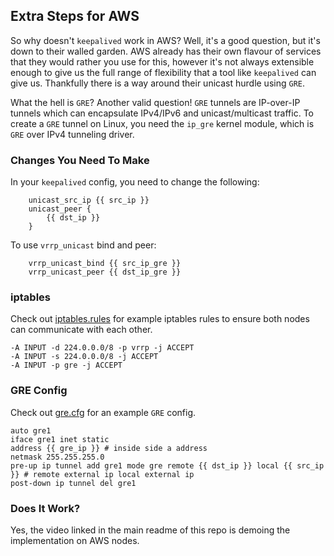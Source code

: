## Extra Steps for AWS

So why doesn't `keepalived` work in AWS? Well, it's a good question, but it's down to their walled garden. AWS already has their own flavour of services that they would rather you use for this, however it's not always extensible enough to give us the full range of flexibility that a tool like `keepalived` can give us. Thankfully there is a way around their unicast hurdle using `GRE`.

What the hell is `GRE`? Another valid question! `GRE` tunnels are IP-over-IP tunnels which can encapsulate IPv4/IPv6 and unicast/multicast traffic. To create a `GRE` tunnel on Linux, you need the `ip_gre` kernel module, which is `GRE` over IPv4 tunneling driver.

### Changes You Need To Make

In your `keepalived` config, you need to change the following:

```
    unicast_src_ip {{ src_ip }}
    unicast_peer {
        {{ dst_ip }}
    }
```

To use `vrrp_unicast` bind and peer:

```
    vrrp_unicast_bind {{ src_ip_gre }}
    vrrp_unicast_peer {{ dst_ip_gre }}
```

### iptables

Check out [iptables.rules](https://github.com/BlockMatrixNetwork/eos-bp-failover/blob/master/aws/iptables.rules) for example iptables rules to ensure both nodes can communicate with each other.

```
-A INPUT -d 224.0.0.0/8 -p vrrp -j ACCEPT
-A INPUT -s 224.0.0.0/8 -j ACCEPT
-A INPUT -p gre -j ACCEPT
```

### GRE Config

Check out [gre.cfg](https://github.com/BlockMatrixNetwork/eos-bp-failover/blob/master/aws/gre.cfg) for an example `GRE` config.

```
auto gre1
iface gre1 inet static
address {{ gre_ip }} # inside side a address
netmask 255.255.255.0
pre-up ip tunnel add gre1 mode gre remote {{ dst_ip }} local {{ src_ip }} # remote external ip local external ip
post-down ip tunnel del gre1
```

### Does It Work?

Yes, the video linked in the main readme of this repo is demoing the implementation on AWS nodes.